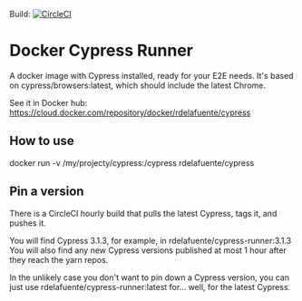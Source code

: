 Build: [![CircleCI](https://circleci.com/gh/rupperyes/docker-cypress-runner.svg?style=svg)](https://circleci.com/gh/rupperyes/docker-cypress-runner)

# Docker Cypress Runner

A docker image with Cypress installed, ready for your E2E needs.
It's based on cypress/browsers:latest, which should include the latest Chrome.

See it in Docker hub: https://cloud.docker.com/repository/docker/rdelafuente/cypress


## How to use
docker run -v /my/projecty/cypress:/cypress rdelafuente/cypress

## Pin a version

There is a CircleCI hourly build that pulls the latest Cypress, tags it, and pushes it.

You will find Cypress 3.1.3, for example, in rdelafuente/cypress-runner:3.1.3
You will also find any new Cypress versions published at most 1 hour after they reach the yarn repos.

In the unlikely case you don't want to pin down a Cypress version, you can just use rdelafuente/cypress-runner:latest for... well, for the latest Cypress.
